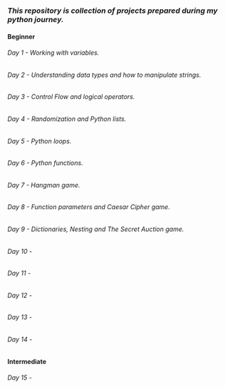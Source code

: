 ### _This repository is collection of projects prepared during my python journey._

#### Beginner

###### Day 1 - Working with variables.
###### Day 2 - Understanding data types and how to manipulate strings.
###### Day 3 - Control Flow and logical operators.
###### Day 4 - Randomization and Python lists.
###### Day 5 - Python loops.
###### Day 6 - Python functions.
###### Day 7 - Hangman game.
###### Day 8 - Function parameters and Caesar Cipher game.
###### Day 9 - Dictionaries, Nesting and The Secret Auction game.
###### Day 10 -
###### Day 11 -
###### Day 12 -
###### Day 13 - 
###### Day 14 - 

#### Intermediate

###### Day 15 - 